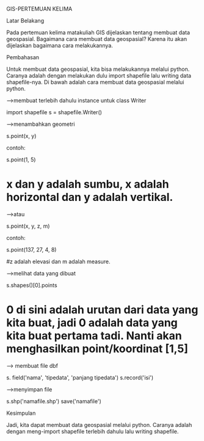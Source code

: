 GIS-PERTEMUAN KELIMA



Latar Belakang


Pada pertemuan kelima matakuliah GIS dijelaskan tentang membuat data geospasial. Bagaimana cara membuat data geospasial? Karena itu akan dijelaskan bagaimana cara melakukannya.



Pembahasan


Untuk membuat data geospasial, kita bisa melakukannya melalui python. Caranya adalah dengan melakukan dulu import shapefile lalu writing data shapefile-nya. Di bawah adalah cara membuat data geospasial melalui python.


-->membuat terlebih dahulu instance untuk class Writer

import shapefile
s = shapefile.Writer()


-->menambahkan geometri

s.point(x, y)

contoh:

s.point(1, 5)


# x dan y adalah sumbu, x adalah horizontal dan y adalah vertikal.


-->atau

s.point(x, y, z, m)

contoh: 

s.point(137, 27, 4, 8)


#z adalah elevasi dan m adalah measure.


-->melihat data yang dibuat

s.shapes()[0].points


# 0 di sini adalah urutan dari data yang kita buat, jadi 0 adalah data yang kita buat pertama tadi. Nanti akan menghasilkan point/koordinat [1,5]


--> membuat file dbf

s. field('nama', 'tipedata', 'panjang tipedata')
s.record('isi')


-->menyimpan file

s.shp('namafile.shp')
   save('namafile')



Kesimpulan


Jadi, kita dapat membuat data geospasial melalui python. Caranya adalah dengan meng-import shapefile terlebih dahulu lalu writing shapefile.